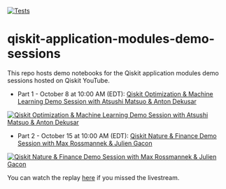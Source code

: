 [![Tests](https://github.com/qiskit-community/qiskit-application-modules-demo-sessions/actions/workflows/test.yml/badge.svg)](https://github.com/qiskit-community/qiskit-application-modules-demo-sessions/actions/workflows/test.yml)

# qiskit-application-modules-demo-sessions

This repo hosts demo notebooks for the Qiskit application modules demo sessions hosted on Qiskit YouTube.

- Part 1 - October 8 at 10:00 AM (EDT): [Qiskit Optimization & Machine Learning Demo Session with Atsushi Matsuo & Anton Dekusar](https://youtu.be/claoY57eVIc)

[![Qiskit Optimization & Machine Learning Demo Session with Atsushi Matsuo & Anton Dekusar](https://img.youtube.com/vi/claoY57eVIc/0.jpg)](https://www.youtube.com/watch?v=claoY57eVIc)


- Part 2 - October 15 at 10:00 AM (EDT): [Qiskit Nature & Finance Demo Session with Max Rossmannek & Julien Gacon](https://youtu.be/UtMVoGXlz04) 

[![Qiskit Nature & Finance Demo Session with Max Rossmannek & Julien Gacon](https://img.youtube.com/vi/UtMVoGXlz04/0.jpg)](https://www.youtube.com/watch?v=UtMVoGXlz04)

You can watch the replay [here](https://www.youtube.com/playlist?list=PLOFEBzvs-VvrKOTLs5ESjAmg9Lz8G1PON) if you missed the livestream. 
